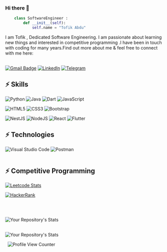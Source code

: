 ### Hi there 👋

``` python
	class SoftwareEngineer :
	    def __init__(self):
		    self.name = "Tofik Abdu"

 ```
		    

I am Tofik , Dedicated Software Engineering. I am passionate about learning new things and interested in competitive programming .I have been in touch with coding for many years.Find out more about me & feel free to connect with me here:

&nbsp;  
[![Gmail Badge](https://img.shields.io/badge/-gmail.com-c14438?style=flat-square&logo=Gmail&logoColor=white)](mailto:tofikabdu2002@gmail.com)           [![LinkedIn](https://img.shields.io/badge/linkedin-%230077B5.svg?style=for-the-badge&logo=linkedin&logoColor=white)](https://www.linkedin.com/in/tofik-abdu/)         [![Telegram](https://img.shields.io/badge/Telegram-2CA5E0?style=for-the-badge&logo=telegram&logoColor=white)](https://t.me/tan_nat)
 &nbsp;  
## ⚡ Skills
![Python](https://img.shields.io/badge/python-3670A0?style=for-the-badge&logo=python&logoColor=ffdd54)
![Java](https://img.shields.io/badge/java-%23ED8B00.svg?style=for-the-badge&logo=java&logoColor=white)
![Dart](https://img.shields.io/badge/dart-%230175C2.svg?style=for-the-badge&logo=dart&logoColor=white)
![JavaScript](https://img.shields.io/badge/javascript-%23323330.svg?style=for-the-badge&logo=javascript&logoColor=%23F7DF1E)

![HTML5](https://img.shields.io/badge/html5-%23E34F26.svg?style=for-the-badge&logo=html5&logoColor=white)
![CSS3](https://img.shields.io/badge/css3-%231572B6.svg?style=for-the-badge&logo=css3&logoColor=white)
![Bootstrap](https://img.shields.io/badge/bootstrap-%23563D7C.svg?style=for-the-badge&logo=bootstrap&logoColor=white)

![NestJS](https://img.shields.io/badge/nestjs-%23E0234E.svg?style=for-the-badge&logo=nestjs&logoColor=white)
![NodeJS](https://img.shields.io/badge/node.js-6DA55F?style=for-the-badge&logo=node.js&logoColor=white)
![React](https://img.shields.io/badge/react-%2320232a.svg?style=for-the-badge&logo=react&logoColor=%2361DAFB)
![Flutter](https://img.shields.io/badge/Flutter-%2302569B.svg?style=for-the-badge&logo=Flutter&logoColor=white)
&nbsp;  
## ⚡ Technologies
![Visual Studio Code](https://img.shields.io/badge/Visual%20Studio%20Code-0078d7.svg?style=for-the-badge&logo=visual-studio-code&logoColor=white)
![Postman](https://img.shields.io/badge/Postman-FF6C37?style=for-the-badge&logo=postman&logoColor=white)  
&nbsp;  

## ⚡ Competitive Programming
[![Leetcode Stats](https://leetcard.jacoblin.cool/tofikabdu2002?font=milonga)](https://leetcode.com/tofikabdu2002/)
&nbsp;  

[![HackerRank](https://img.shields.io/badge/-Hackerrank-2EC866?style=for-the-badge&logo=HackerRank&logoColor=white)](https://www.hackerrank.com/tofikabdu2002)

&nbsp;  

&nbsp;  
![Your Repository's Stats](https://github-readme-stats.vercel.app/api/top-langs/?username=tans1&theme=blue-green)

&nbsp;  
![Your Repository's Stats](https://github-readme-stats.vercel.app/api?username=tans1&show_icons=true)

&nbsp; 
![Profile View Counter](https://komarev.com/ghpvc/?username=tans1) 


